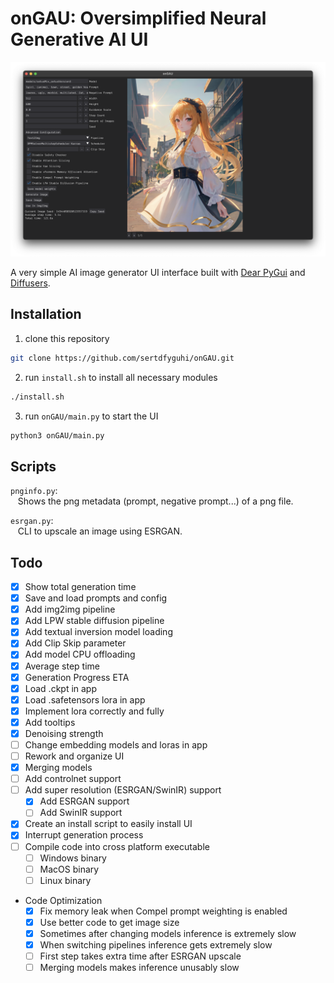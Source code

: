 # onGAU: Oversimplified Neural Generative AI UI

![interface of onGAU on Mac](https://raw.githubusercontent.com/sertdfyguhi/onGAU/master/interface.png)

A very simple AI image generator UI interface built with [Dear PyGui](https://github.com/hoffstadt/DearPyGui) and [Diffusers](https://github.com/huggingface/diffusers).

## Installation

1. clone this repository

```sh
git clone https://github.com/sertdfyguhi/onGAU.git
```

2. run `install.sh` to install all necessary modules

```sh
./install.sh
```

3. run `onGAU/main.py` to start the UI

```sh
python3 onGAU/main.py
```

## Scripts

`pnginfo.py`:  
&nbsp;&nbsp;&nbsp;Shows the png metadata (prompt, negative prompt...) of a png file.

`esrgan.py`:  
&nbsp;&nbsp;&nbsp;CLI to upscale an image using ESRGAN.

## Todo

- [x] Show total generation time
- [x] Save and load prompts and config
- [x] Add img2img pipeline
- [x] Add LPW stable diffusion pipeline
- [x] Add textual inversion model loading
- [x] Add Clip Skip parameter
- [x] Add model CPU offloading
- [x] Average step time
- [x] Generation Progress ETA
- [x] Load .ckpt in app
- [x] Load .safetensors lora in app
- [x] Implement lora correctly and fully
- [x] Add tooltips
- [x] Denoising strength
- [ ] Change embedding models and loras in app
- [ ] Rework and organize UI
- [x] Merging models
- [ ] Add controlnet support
- [ ] Add super resolution (ESRGAN/SwinIR) support
  - [x] Add ESRGAN support
  - [ ] Add SwinIR support
- [x] Create an install script to easily install UI
- [x] Interrupt generation process
- [ ] Compile code into cross platform executable
  - [ ] Windows binary
  - [ ] MacOS binary
  - [ ] Linux binary
- Code Optimization
  - [x] Fix memory leak when Compel prompt weighting is enabled
  - [x] Use better code to get image size
  - [x] Sometimes after changing models inference is extremely slow
  - [x] When switching pipelines inference gets extremely slow
  - [ ] First step takes extra time after ESRGAN upscale
  - [ ] Merging models makes inference unusably slow
